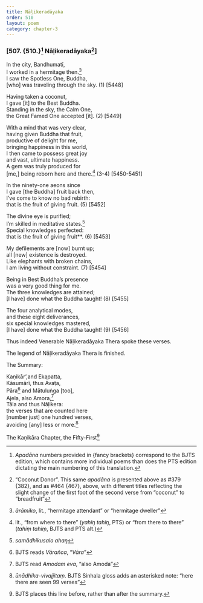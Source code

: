 ```yaml
---
title: Nāḷikeradāyaka
order: 510
layout: poem
category: chapter-3
---
```


### \[507. {510.}[^1] Nāḷikeradāyaka[^2]\]

In the city, Bandhumatī,  
I worked in a hermitage then.[^3]  
I saw the Spotless One, Buddha,  
\[who\] was traveling through the sky. (1) \[5448\]

Having taken a coconut,  
I gave \[it\] to the Best Buddha.  
Standing in the sky, the Calm One,  
the Great Famed One accepted \[it\]. (2) \[5449\]

With a mind that was very clear,  
having given Buddha that fruit,  
productive of delight for me,  
bringing happiness in this world,  
I then came to possess great joy  
and vast, ultimate happiness.  
A gem was truly produced for  
\[me,\] being reborn here and there.[^4] (3-4) \[5450-5451\]

In the ninety-one aeons since  
I gave \[the Buddha\] fruit back then,  
I’ve come to know no bad rebirth:  
that is the fruit of giving fruit. (5) \[5452\]

The divine eye is purified;  
I’m skilled in meditative states.[^5]  
Special knowledges perfected:  
that is the fruit of giving fruit**. (6) \[5453\]

My defilements are \[now\] burnt up;  
all \[new\] existence is destroyed.  
Like elephants with broken chains,  
I am living without constraint. (7) \[5454\]

Being in Best Buddha’s presence  
was a very good thing for me.  
The three knowledges are attained;  
\[I have\] done what the Buddha taught! (8) \[5455\]

The four analytical modes,  
and these eight deliverances,  
six special knowledges mastered,  
\[I have\] done what the Buddha taught! (9) \[5456\]

Thus indeed Venerable Nāḷikeradāyaka Thera spoke these verses.

The legend of Nāḷikeradāyaka Thera is finished.

The Summary:

Kaṇikār’,and Ekapatta,  
Kāsumārī, thus Āvaṭa,  
Pāra[^6] and Mātuluṅga \[too\],  
Ajela, also Amora,[^7]  
Tāla and thus Nāḷikera:  
the verses that are counted here  
\[number just\] one hundred verses,  
avoiding \[any\] less or more.[^8]

The Kaṇikāra Chapter, the Fifty-First[^9]

[^1]: *Apadāna* numbers provided in {fancy brackets} correspond to the BJTS edition, which contains more individual poems than does the PTS edition dictating the main numbering of this translation.

[^2]: “Coconut Donor”. This same *apadāna* is presented above as \#379 {382}, and as \#464 {467}, above, with different titles reflecting the slight change of the first foot of the second verse from “coconut” to “breadfruit”

[^3]: *ārāmiko*, lit., “hermitage attendant” or “hermitage dweller”

[^4]: lit., “from where to there” (*yahiŋ tahiŋ*, PTS) or “from there to there” (*tahiṃ tahiṃ*, BJTS and PTS alt.)

[^5]: *samādhikusalo ahaŋ*

[^6]: BJTS reads *Vārañca*, “*Vāra*”

[^7]: BJTS read *Amodam eva*, “also Amoda”

[^8]: *ūnādhika-vivajjitaṃ*. BJTS Sinhala gloss adds an asterisked note: “here there are seen 99 verses”

[^9]: BJTS places this line before, rather than after the summary.

